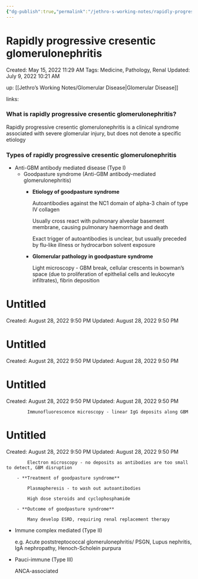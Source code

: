 ```yaml
---
{"dg-publish":true,"permalink":"/jethro-s-working-notes/rapidly-progressive-cresentic-glomerulonephritis/","dgPassFrontmatter":true}
---
```



# Rapidly progressive cresentic glomerulonephritis

Created: May 15, 2022 11:29 AM
Tags: Medicine, Pathology, Renal
Updated: July 9, 2022 10:21 AM

up: [[Jethro’s Working Notes/Glomerular Disease\|Glomerular Disease]] 

links: 

### **What is rapidly progressive cresentic glomerulonephritis?**

Rapidly progressive cresentic glomerulonephritis is a clinical syndrome associated with severe glomerular injury, but does not denote a specific etiology

### **Types of rapidly progressive cresentic glomerulonephritis**

- Anti-GBM antibody mediated disease (Type I)
    - Goodpasture syndrome (Anti-GBM antibody-mediated glomerulonephritis)
        - **Etiology of goodpasture syndrome**
            
            Autoantibodies against the NC1 domain of alpha-3 chain of type IV collagen
            
            Usually cross react with pulmonary alveolar basement membrane, causing pulmonary haemorrhage and death
            
            Exact trigger of autoantibodies is unclear, but usually preceded by flu-like illness or hydrocarbon solvent exposure
            
        - **Glomerular pathology in goodpasture syndrome**
            
            Light microscopy - GBM break, cellular crescents in bowman’s space (due to proliferation of epithelial cells and leukocyte infiltrates), fibrin deposition
            
            
<div class="transclusion internal-embed is-loaded"><div class="markdown-embed">





# Untitled

Created: August 28, 2022 9:50 PM
Updated: August 28, 2022 9:50 PM

</div></div>

            
            
<div class="transclusion internal-embed is-loaded"><div class="markdown-embed">





# Untitled

Created: August 28, 2022 9:50 PM
Updated: August 28, 2022 9:50 PM

</div></div>

            
            
<div class="transclusion internal-embed is-loaded"><div class="markdown-embed">





# Untitled

Created: August 28, 2022 9:50 PM
Updated: August 28, 2022 9:50 PM

</div></div>

            
            Immunofluorescence microscopy - linear IgG deposits along GBM
            
            
<div class="transclusion internal-embed is-loaded"><div class="markdown-embed">





# Untitled

Created: August 28, 2022 9:50 PM
Updated: August 28, 2022 9:50 PM

</div></div>

            
            Electron microscopy - no deposits as antibodies are too small to detect, GBM disruption
            
        - **Treatment of goodpasture syndrome**
            
            Plasmapheresis - to wash out autoantibodies
            
            High dose steroids and cyclophosphamide
            
        - **Outcome of goodpasture syndrome**
            
            Many develop ESRD, requiring renal replacement therapy
            
- Immune complex mediated (Type II)
    
    e.g. Acute poststreptococcal glomerulonephritis/ PSGN, Lupus nephritis, IgA nephropathy, Henoch-Scholein purpura
    
- Pauci-immune (Type III)
    
    ANCA-associated